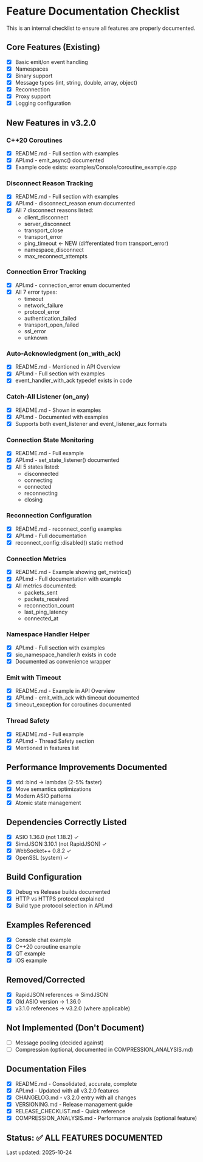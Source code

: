 # Feature Documentation Checklist

This is an internal checklist to ensure all features are properly documented.

## Core Features (Existing)

- [x] Basic emit/on event handling
- [x] Namespaces
- [x] Binary support
- [x] Message types (int, string, double, array, object)
- [x] Reconnection
- [x] Proxy support
- [x] Logging configuration

## New Features in v3.2.0

### C++20 Coroutines
- [x] README.md - Full section with examples
- [x] API.md - emit_async() documented
- [x] Example code exists: examples/Console/coroutine_example.cpp

### Disconnect Reason Tracking
- [x] README.md - Full section with examples
- [x] API.md - disconnect_reason enum documented
- [x] All 7 disconnect reasons listed:
  - client_disconnect
  - server_disconnect
  - transport_close
  - transport_error
  - ping_timeout ← NEW (differentiated from transport_error)
  - namespace_disconnect
  - max_reconnect_attempts

### Connection Error Tracking
- [x] API.md - connection_error enum documented
- [x] All 7 error types:
  - timeout
  - network_failure
  - protocol_error
  - authentication_failed
  - transport_open_failed
  - ssl_error
  - unknown

### Auto-Acknowledgment (on_with_ack)
- [x] README.md - Mentioned in API Overview
- [x] API.md - Full section with examples
- [x] event_handler_with_ack typedef exists in code

### Catch-All Listener (on_any)
- [x] README.md - Shown in examples
- [x] API.md - Documented with examples
- [x] Supports both event_listener and event_listener_aux formats

### Connection State Monitoring
- [x] README.md - Full example
- [x] API.md - set_state_listener() documented
- [x] All 5 states listed:
  - disconnected
  - connecting
  - connected
  - reconnecting
  - closing

### Reconnection Configuration
- [x] README.md - reconnect_config examples
- [x] API.md - Full documentation
- [x] reconnect_config::disabled() static method

### Connection Metrics
- [x] README.md - Example showing get_metrics()
- [x] API.md - Full documentation with example
- [x] All metrics documented:
  - packets_sent
  - packets_received
  - reconnection_count
  - last_ping_latency
  - connected_at

### Namespace Handler Helper
- [x] API.md - Full section with examples
- [x] sio_namespace_handler.h exists in code
- [x] Documented as convenience wrapper

### Emit with Timeout
- [x] README.md - Example in API Overview
- [x] API.md - emit_with_ack with timeout documented
- [x] timeout_exception for coroutines documented

### Thread Safety
- [x] README.md - Full example
- [x] API.md - Thread Safety section
- [x] Mentioned in features list

## Performance Improvements Documented

- [x] std::bind → lambdas (2-5% faster)
- [x] Move semantics optimizations
- [x] Modern ASIO patterns
- [x] Atomic state management

## Dependencies Correctly Listed

- [x] ASIO 1.36.0 (not 1.18.2) ✓
- [x] SimdJSON 3.10.1 (not RapidJSON) ✓
- [x] WebSocket++ 0.8.2 ✓
- [x] OpenSSL (system) ✓

## Build Configuration

- [x] Debug vs Release builds documented
- [x] HTTP vs HTTPS protocol explained
- [x] Build type protocol selection in API.md

## Examples Referenced

- [x] Console chat example
- [x] C++20 coroutine example
- [x] QT example
- [x] iOS example

## Removed/Corrected

- [x] RapidJSON references → SimdJSON
- [x] Old ASIO version → 1.36.0
- [x] v3.1.0 references → v3.2.0 (where applicable)

## Not Implemented (Don't Document)

- [ ] Message pooling (decided against)
- [ ] Compression (optional, documented in COMPRESSION_ANALYSIS.md)

## Documentation Files

- [x] README.md - Consolidated, accurate, complete
- [x] API.md - Updated with all v3.2.0 features
- [x] CHANGELOG.md - v3.2.0 entry with all changes
- [x] VERSIONING.md - Release management guide
- [x] RELEASE_CHECKLIST.md - Quick reference
- [x] COMPRESSION_ANALYSIS.md - Performance analysis (optional feature)

## Status: ✅ ALL FEATURES DOCUMENTED

Last updated: 2025-10-24
